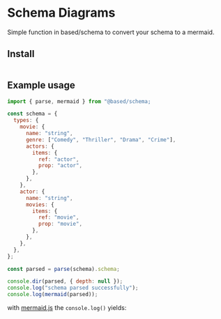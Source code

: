 # Schema Diagrams

Simple function in based/schema to convert your schema to a mermaid.

## Install

```bash

```

## Example usage

```js
import { parse, mermaid } from "@based/schema;

const schema = {
  types: {
    movie: {
      name: "string",
      genre: ["Comedy", "Thriller", "Drama", "Crime"],
      actors: {
        items: {
          ref: "actor",
          prop: "actor",
        },
      },
    },
    actor: {
      name: "string",
      movies: {
        items: {
          ref: "movie",
          prop: "movie",
        },
      },
    },
  },
};

const parsed = parse(schema).schema;

console.dir(parsed, { depth: null });
console.log("schema parsed successfully");
console.log(mermaid(parsed));
```

with [mermaid.js](https://github.com/mermaid-js/mermaid) the `console.log()` yields:

```mermaid

```

